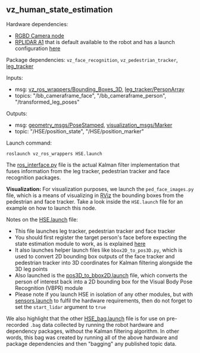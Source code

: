 ## vz_human_state_estimation


Hardware dependencies:
- [RGBD Camera node](../vz_ros_wrappers/scripts/publish_rgbd.py)
- [RPLIDAR A1](http://wiki.ros.org/rplidar) that is default available to the robot and has a launch configuration [here](../vz_ros_wrappers/launch/lidar.launch)

Package dependencies: `vz_face_recognition`, `vz_pedestrian_tracker`, [leg_tracker](https://github.com/paulghanem/Visual_Acoustic_Nav_Petra_2023/tree/main/leg_tracker)

Inputs:
- msg: [vz_ros_wrappers/Bounding_Boxes_3D](../vz_ros_wrappers/msg/Bounding_Boxes_3D.msg), [leg_tracker/PersonArray](https://github.com/paulghanem/Visual_Acoustic_Nav_Petra_2023/tree/main/leg_tracker/msg/PersonArray.msg) 
- topics: "/bb_cameraframe_face", "/bb_cameraframe_person", "/transformed_leg_poses"

Outputs:
- msg: [geometry_msgs/PoseStamped](http://docs.ros.org/en/noetic/api/geometry_msgs/html/msg/PoseStamped.html), [visualization_msgs/Marker](http://docs.ros.org/en/noetic/api/visualization_msgs/html/msg/Marker.html)
- topic: "/HSE/position_state", "/HSE/position_marker"

Launch command:
```
roslaunch vz_ros_wrappers HSE.launch
```

The [ros_interface.py](src/ros_interface.py) file is the actual Kalman filter implementation that fuses information from the leg tracker, pedestrian tracker and face recognition packages.

**Visualization:** For visualization purposes, we launch the `ped_face_images.py` file, which is a means of visualizing in [RViz](../vz_ros_wrappers/rviz/hse.rviz) the bounding boxes from the pedestrian and face tracker. Take a look inside the `HSE.launch` file for an example on how to launch this node.

Notes on the [HSE.launch](launch/HSE.launch) file:
- This file launches leg tracker, pedestrian tracker and face tracker
- You should first register the target person's face before expecting the state estimation module to work, as is explained [here](../README.md#target-person-registration)
- It also launches helper launch files like `bbox2D_to_pos3D.py`, which is used to convert 2D bounding box outputs of the face tracker and pedestrian tracker into 3D coordinates for Kalman filtering alongside the 3D leg points
- Also launched is the [pos3D_to_bbox2D.launch](../vz_ros_wrappers/launch/pos3D_to_bbox2D.launch) file, which converts the person of interest back into a 2D bounding box for the Visual Body Pose Recognition (VBPR) module
- Please note if you launch HSE in isolation of any other modules, but with [sensors.launch](../vz_ros_wrappers/launch/sensors.launch) to fulfil the hardware requirements, then do not forget to set the `start_lidar` argument to `true`

We also highlight that the other [HSE_bag.launch](launch/HSE_bag.launch) file is for use on pre-recorded `.bag` data collected by running the robot hardware and dependency packages, without the Kalman filtering algorithm. In other words, this bag was created by running all of the above hardware and package dependencies and then "bagging" any published topic data.
